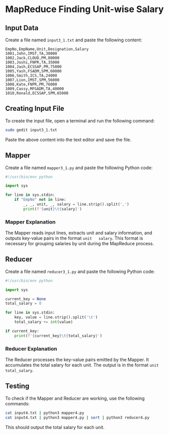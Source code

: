 # MapReduce Finding Unit-wise Salary

## Input Data

Create a file named `input3_1.txt` and paste the following content:

```plaintext
EmpNo,EmpName,Unit,Designation,Salary
1001,John,IMST,TA,30000
1002,Jack,CLOUD,PM,80000
1003,Joshi,FNPR,TA,35000
1004,Jash,ECSSAP,PM,75000
1005,Yash,FSADM,SPM,60000
1006,Smith,ICS,TA,24000
1007,Lion,IMST,SPM,56000
1008,Kate,FNPR,PM,76000
1009,Cassy,MFGADM,TA,40000
1010,Ronald,ECSSAP,SPM,65000
```

## Creating Input File

To create the input file, open a terminal and run the following command:

```bash
sudo gedit input3_1.txt
```

Paste the above content into the text editor and save the file.

## Mapper

Create a file named `mapper3_1.py` and paste the following Python code:

```python
#!/usr/bin/env python

import sys

for line in sys.stdin:
    if "EmpNo" not in line:
        _, _, unit, _, salary = line.strip().split(',')
        print(f'{unit}\t{salary}')
```

### Mapper Explanation

The Mapper reads input lines, extracts unit and salary information, and outputs key-value pairs in the format `unit   salary`. This format is necessary for grouping salaries by unit during the MapReduce process.

## Reducer

Create a file named `reducer3_1.py` and paste the following Python code:

```python
#!/usr/bin/env python

import sys

current_key = None
total_salary = 0

for line in sys.stdin:
    key, value = line.strip().split('\t')
    total_salary += int(value)

if current_key:
    print(f'{current_key}\t{total_salary}')
```

### Reducer Explanation

The Reducer processes the key-value pairs emitted by the Mapper. It accumulates the total salary for each unit. The output is in the format `unit   total_salary`.

## Testing

To check if the Mapper and Reducer are working, use the following commands:

```bash
cat input4.txt | python3 mapper4.py
cat input4.txt | python3 mapper4.py | sort | python3 reducer4.py
```

This should output the total salary for each unit.
